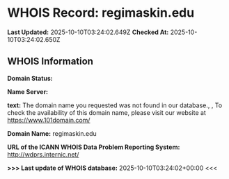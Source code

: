# WHOIS Record: regimaskin.edu

**Last Updated:** 2025-10-10T03:24:02.649Z
**Checked At:** 2025-10-10T03:24:02.650Z

## WHOIS Information

**Domain Status:** 

**Name Server:** 

**text:** The domain name you requested was not found in our database., , To check the availability of this domain name, please visit our website at https://www.101domain.com/

**Domain Name:** regimaskin.edu

**URL of the ICANN WHOIS Data Problem Reporting System:** http://wdprs.internic.net/

**>>> Last update of WHOIS database:** 2025-10-10T03:24:02+00:00 <<<

